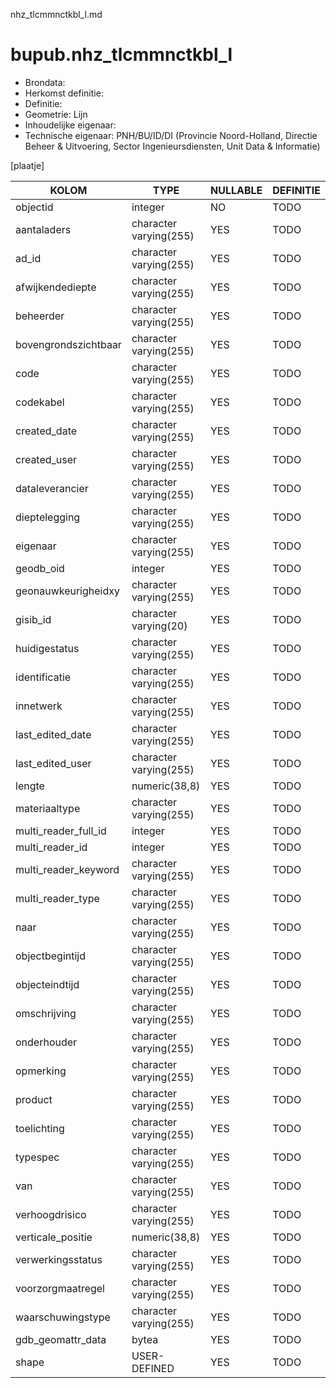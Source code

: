 nhz_tlcmmnctkbl_l.md

# bupub.nhz_tlcmmnctkbl_l


* Brondata: 
* Herkomst definitie: 
* Definitie: 
* Geometrie: Lijn
* Inhoudelijke eigenaar: 
* Technische eigenaar: PNH/BU/ID/DI (Provincie Noord-Holland, Directie Beheer & Uitvoering, Sector Ingenieursdiensten, Unit Data & Informatie)

[plaatje]


|KOLOM                            |TYPE                       |NULLABLE|DEFINITIE|
|------                           |----                       |-----   |-----    |
|objectid                         |integer                    |NO      |TODO|
|aantaladers                      |character varying(255)     |YES     |TODO|
|ad_id                            |character varying(255)     |YES     |TODO|
|afwijkendediepte                 |character varying(255)     |YES     |TODO|
|beheerder                        |character varying(255)     |YES     |TODO|
|bovengrondszichtbaar             |character varying(255)     |YES     |TODO|
|code                             |character varying(255)     |YES     |TODO|
|codekabel                        |character varying(255)     |YES     |TODO|
|created_date                     |character varying(255)     |YES     |TODO|
|created_user                     |character varying(255)     |YES     |TODO|
|dataleverancier                  |character varying(255)     |YES     |TODO|
|dieptelegging                    |character varying(255)     |YES     |TODO|
|eigenaar                         |character varying(255)     |YES     |TODO|
|geodb_oid                        |integer                    |YES     |TODO|
|geonauwkeurigheidxy              |character varying(255)     |YES     |TODO|
|gisib_id                         |character varying(20)      |YES     |TODO|
|huidigestatus                    |character varying(255)     |YES     |TODO|
|identificatie                    |character varying(255)     |YES     |TODO|
|innetwerk                        |character varying(255)     |YES     |TODO|
|last_edited_date                 |character varying(255)     |YES     |TODO|
|last_edited_user                 |character varying(255)     |YES     |TODO|
|lengte                           |numeric(38,8)              |YES     |TODO|
|materiaaltype                    |character varying(255)     |YES     |TODO|
|multi_reader_full_id             |integer                    |YES     |TODO|
|multi_reader_id                  |integer                    |YES     |TODO|
|multi_reader_keyword             |character varying(255)     |YES     |TODO|
|multi_reader_type                |character varying(255)     |YES     |TODO|
|naar                             |character varying(255)     |YES     |TODO|
|objectbegintijd                  |character varying(255)     |YES     |TODO|
|objecteindtijd                   |character varying(255)     |YES     |TODO|
|omschrijving                     |character varying(255)     |YES     |TODO|
|onderhouder                      |character varying(255)     |YES     |TODO|
|opmerking                        |character varying(255)     |YES     |TODO|
|product                          |character varying(255)     |YES     |TODO|
|toelichting                      |character varying(255)     |YES     |TODO|
|typespec                         |character varying(255)     |YES     |TODO|
|van                              |character varying(255)     |YES     |TODO|
|verhoogdrisico                   |character varying(255)     |YES     |TODO|
|verticale_positie                |numeric(38,8)              |YES     |TODO|
|verwerkingsstatus                |character varying(255)     |YES     |TODO|
|voorzorgmaatregel                |character varying(255)     |YES     |TODO|
|waarschuwingstype                |character varying(255)     |YES     |TODO|
|gdb_geomattr_data                |bytea                      |YES     |TODO|
|shape                            |USER-DEFINED               |YES     |TODO|

